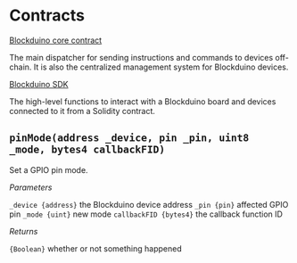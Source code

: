# Contracts

[Blockduino core contract](https://github.com/Blockduino/Contracts/blob/master/Blockduino.sol)

The main dispatcher for sending instructions and commands to devices off-chain. It is also the centralized management system for Blockduino devices.

[Blockduino SDK](https://github.com/Blockduino/Contracts/blob/master/BlockduinoSDK.sol)

The high-level functions to interact with a Blockduino board and devices connected to it from a Solidity contract.

## `pinMode(address _device, pin _pin, uint8 _mode, bytes4 callbackFID)`
Set a GPIO pin mode.

*Parameters*

  `_device {address}` the Blockduino device address
  `_pin {pin}` affected GPIO pin
  `_mode {uint}` new mode
  `callbackFID {bytes4}` the callback function ID

*Returns*

   `{Boolean}` whether or not something happened